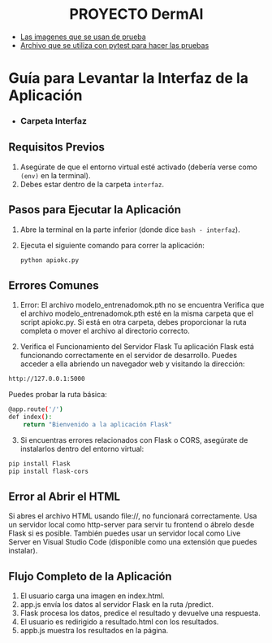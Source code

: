 <h1 align="center">PROYECTO DermAI</h1>

- [Las imagenes que se usan de prueba](https://github.com/mariaelisaaraya/M1000IA/tree/2e90d79719e22be8ebb1adfe6bec1046ff995cfe/test/test_images)
- [Archivo que se utiliza con pytest para hacer las pruebas](https://github.com/mariaelisaaraya/M1000IA/blob/2e90d79719e22be8ebb1adfe6bec1046ff995cfe/testModel/test_predictModel.py)


# Guía para Levantar la Interfaz de la Aplicación 
- ### Carpeta Interfaz

## Requisitos Previos

1. Asegúrate de que el entorno virtual esté activado (debería verse como `(env)` en la terminal).
2. Debes estar dentro de la carpeta `interfaz`.

## Pasos para Ejecutar la Aplicación

1. Abre la terminal en la parte inferior (donde dice `bash - interfaz`).
2. Ejecuta el siguiente comando para correr la aplicación:

   ```bash
   python apiokc.py
   ```


## Errores Comunes

1. Error: El archivo modelo_entrenadomok.pth no se encuentra
Verifica que el archivo modelo_entrenadomok.pth esté en la misma carpeta que el script apiokc.py. Si está en otra carpeta, debes proporcionar la ruta completa o mover el archivo al directorio correcto.

2. Verifica el Funcionamiento del Servidor Flask
Tu aplicación Flask está funcionando correctamente en el servidor de desarrollo. Puedes acceder a ella abriendo un navegador web y visitando la dirección:

```bash
http://127.0.0.1:5000
```

Puedes probar la ruta básica:

```bash
@app.route('/')
def index():
    return "Bienvenido a la aplicación Flask"
```

3. Si encuentras errores relacionados con Flask o CORS, asegúrate de instalarlos dentro del entorno virtual:

```bash
pip install Flask
pip install flask-cors
```

## Error al Abrir el HTML

Si abres el archivo HTML usando file://, no funcionará correctamente. Usa un servidor local como http-server para servir tu frontend o ábrelo desde Flask si es posible. También puedes usar un servidor local como Live Server en Visual Studio Code (disponible como una extensión que puedes instalar).

## Flujo Completo de la Aplicación

1. El usuario carga una imagen en index.html.
2. app.js envía los datos al servidor Flask en la ruta /predict.
3. Flask procesa los datos, predice el resultado y devuelve una respuesta.
4. El usuario es redirigido a resultado.html con los resultados.
5. appb.js muestra los resultados en la página.
